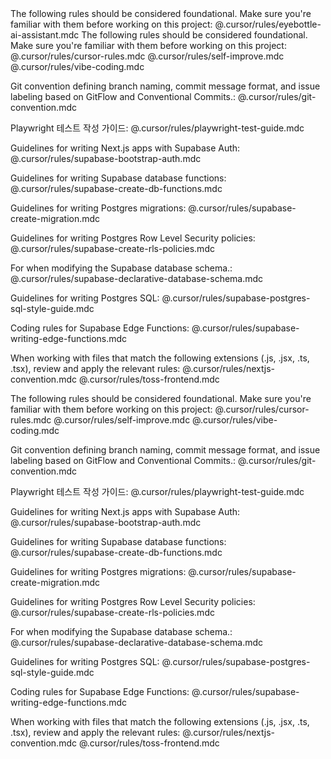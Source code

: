 <rules>
The following rules should be considered foundational. Make sure you're familiar with them before working on this project:
@.cursor/rules/eyebottle-ai-assistant.mdc
</rules>

<rules>
The following rules should be considered foundational. Make sure you're familiar with them before working on this project:
@.cursor/rules/cursor-rules.mdc
@.cursor/rules/self-improve.mdc
@.cursor/rules/vibe-coding.mdc

Git convention defining branch naming, commit message format, and issue labeling based on GitFlow and Conventional Commits.:
@.cursor/rules/git-convention.mdc

Playwright 테스트 작성 가이드:
@.cursor/rules/playwright-test-guide.mdc

Guidelines for writing Next.js apps with Supabase Auth:
@.cursor/rules/supabase-bootstrap-auth.mdc

Guidelines for writing Supabase database functions:
@.cursor/rules/supabase-create-db-functions.mdc

Guidelines for writing Postgres migrations:
@.cursor/rules/supabase-create-migration.mdc

Guidelines for writing Postgres Row Level Security policies:
@.cursor/rules/supabase-create-rls-policies.mdc

For when modifying the Supabase database schema.:
@.cursor/rules/supabase-declarative-database-schema.mdc

Guidelines for writing Postgres SQL:
@.cursor/rules/supabase-postgres-sql-style-guide.mdc

Coding rules for Supabase Edge Functions:
@.cursor/rules/supabase-writing-edge-functions.mdc

When working with files that match the following extensions (.js, .jsx, .ts, .tsx), review and apply the relevant rules:
@.cursor/rules/nextjs-convention.mdc
@.cursor/rules/toss-frontend.mdc
</rules>

<rules>
The following rules should be considered foundational. Make sure you're familiar with them before working on this project:
@.cursor/rules/cursor-rules.mdc
@.cursor/rules/self-improve.mdc
@.cursor/rules/vibe-coding.mdc

Git convention defining branch naming, commit message format, and issue labeling based on GitFlow and Conventional Commits.:
@.cursor/rules/git-convention.mdc

Playwright 테스트 작성 가이드:
@.cursor/rules/playwright-test-guide.mdc

Guidelines for writing Next.js apps with Supabase Auth:
@.cursor/rules/supabase-bootstrap-auth.mdc

Guidelines for writing Supabase database functions:
@.cursor/rules/supabase-create-db-functions.mdc

Guidelines for writing Postgres migrations:
@.cursor/rules/supabase-create-migration.mdc

Guidelines for writing Postgres Row Level Security policies:
@.cursor/rules/supabase-create-rls-policies.mdc

For when modifying the Supabase database schema.:
@.cursor/rules/supabase-declarative-database-schema.mdc

Guidelines for writing Postgres SQL:
@.cursor/rules/supabase-postgres-sql-style-guide.mdc

Coding rules for Supabase Edge Functions:
@.cursor/rules/supabase-writing-edge-functions.mdc

When working with files that match the following extensions (.js, .jsx, .ts, .tsx), review and apply the relevant rules:
@.cursor/rules/nextjs-convention.mdc
@.cursor/rules/toss-frontend.mdc
</rules>